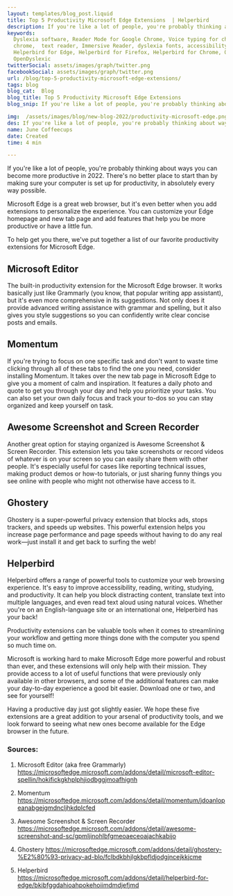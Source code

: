 ```yaml
---
layout: templates/blog_post.liquid
title: Top 5 Productivity Microsoft Edge Extensions  | Helperbird
description: If you're like a lot of people, you're probably thinking about ways you can become more productive in 2022. There's no better place to start than by making sure your computer is set up for productivity, in absolutely every way possible.
keywords:
  Dyslexia software, Reader Mode for Google Chrome, Voice typing for chrome, Text to speech for
  chrome,  text reader, Immersive Reader, dyslexia fonts, accessibility software, dyslexia software,
  Helperbird for Edge, Helperbird for Firefox, Helperbird for Chrome, Opendyslexic for Chrome,
  OpenDyslexic
twitterSocial: assets/images/graph/twitter.png
facebookSocial: assets/images/graph/twitter.png
url: /blog/top-5-productivity-microsoft-edge-extensions/
tags: blog
blog_cat:  Blog
blog_title: Top 5 Productivity Microsoft Edge Extensions
blog_snip: If you're like a lot of people, you're probably thinking about ways you can become more productive in 2022. There's no better place to start than by making sure your computer is set up for productivity, in absolutely every way possible.

img:  /assets/images/blog/new-blog-2022/productivity-microsoft-edge.png
des: If you're like a lot of people, you're probably thinking about ways you can become more productive in 2022. There's no better place to start than by making sure your computer is set up for productivity, in absolutely every way possible.
name: June Coffeecups
date: Created
time: 4 min

---
```


If you're like a lot of people, you're probably thinking about ways you can become more productive in 2022. There's no better place to start than by making sure your computer is set up for productivity, in absolutely every way possible.

Microsoft Edge is a great web browser, but it's even better when you add extensions to personalize the experience. You can customize your Edge homepage and new tab page and add features that help you be more productive or have a little fun.

To help get you there, we've put together a list of our favorite productivity extensions for Microsoft Edge.

## Microsoft Editor

The built-in productivity extension for the Microsoft Edge browser. It works basically just like Grammarly (you know, that popular writing app assistant), but it's even more comprehensive in its suggestions. Not only does it provide advanced writing assistance with grammar and spelling, but it also gives you style suggestions so you can confidently write clear concise posts and emails.

## Momentum

If you're trying to focus on one specific task and don't want to waste time clicking through all of these tabs to find the one you need, consider installing Momentum. It takes over the new tab page in Microsoft Edge to give you a moment of calm and inspiration. It features a daily photo and quote to get you through your day and help you prioritize your tasks. You can also set your own daily focus and track your to-dos so you can stay organized and keep yourself on task.

##  Awesome Screenshot and Screen Recorder

Another great option for staying organized is Awesome Screenshot & Screen Recorder. This extension lets you take screenshots or record videos of whatever is on your screen so you can easily share them with other people. It's especially useful for cases like reporting technical issues, making product demos or how-to tutorials, or just sharing funny things you see online with people who might not otherwise have access to it.

## Ghostery

Ghostery is a super-powerful privacy extension that blocks ads, stops trackers, and speeds up websites. This powerful extension helps you increase page performance and page speeds without having to do any real work—just install it and get back to surfing the web!

## Helperbird

Helperbird offers a range of powerful tools to customize your web browsing experience. It's easy to improve accessibility, reading, writing, studying, and productivity. It can help you block distracting content, translate text into multiple languages, and even read text aloud using natural voices. Whether you're on an English-language site or an international one, Helperbird has your back!  

Productivity extensions can be valuable tools when it comes to streamlining your workflow and getting more things done with the computer you spend so much time on.

Microsoft is working hard to make Microsoft Edge more powerful and robust than ever, and these extensions will only help with their mission. They provide access to a lot of useful functions that were previously only available in other browsers, and some of the additional features can make your day-to-day experience a good bit easier. Download one or two, and see for yourself!

Having a productive day just got slightly easier. We hope these five extensions are a great addition to your arsenal of productivity tools, and we look forward to seeing what new ones become available for the Edge browser in the future.

### Sources:

1. Microsoft Editor (aka free Grammarly)
https://microsoftedge.microsoft.com/addons/detail/microsoft-editor-spellin/hokifickgkhplphjiodbggjmoafhignh

2. Momentum
https://microsoftedge.microsoft.com/addons/detail/momentum/jdoanlopeanabgejgmdncljhkdplcfed

3. Awesome Screenshot & Screen Recorder
https://microsoftedge.microsoft.com/addons/detail/awesome-screenshot-and-sc/gpmljinohlbfgmeoaeceoajachkabijo

4. Ghostery
https://microsoftedge.microsoft.com/addons/detail/ghostery-%E2%80%93-privacy-ad-blo/fclbdkbhjlgkbpfldjodgjncejkkjcme
5. Helperbird
	https://microsoftedge.microsoft.com/addons/detail/helperbird-for-edge/bkibfggdahioahpokehoiimdmdjefjmd
